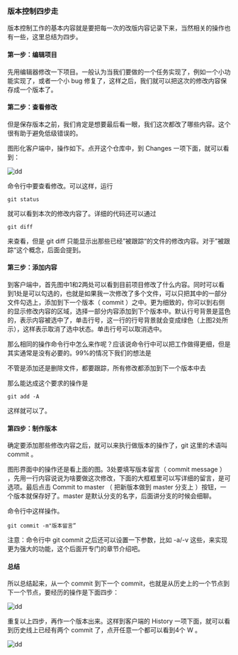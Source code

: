 ### 版本控制四步走

版本控制工作的基本内容就是要把每一次的改版内容记录下来，当然相关的操作也有一些，这里总结为四步。

#### 第一步：编辑项目

先用编辑器修改一下项目。一般认为当我们要做的一个任务实现了，例如一个小功能实现了，或者一个小 bug 修复了，这样之后，我们就可以把这次的修改内容保存成一个版本了。

#### 第二步：查看修改

但是保存版本之前，我们肯定是想要最后看一眼，我们这次都改了哪些内容。这个很有助于避免低级错误的。

图形化客户端中，操作如下。点开这个仓库中，到 Changes 一项下面，就可以看到：

![dd](http://o86bpj665.bkt.clouddn.com/gitbeijing/mac_change.png)

命令行中要查看修改。可以这样，运行

```
git status

```
就可以看到本次的修改内容了。详细的代码还可以通过

```
git diff

```
来查看，但是 git diff 只能显示出那些已经”被跟踪“的文件的修改内容。对于”被跟踪“这个概念，后面会提到。

#### 第三步：添加内容

到客户端中，首先图中1和2两处可以看到目前项目修改了什么内容。同时可以看到1处是可以勾选的，也就是如果我一次修改了多个文件，可以只把其中的一部分文件勾选上，添加到下一个版本（ commit ）之中。更为细致的，你可以到右侧的显示修改内容的区域，选择一部分内容添加到下个版本中。默认行号背景是蓝色的，表示内容被选中了，单击行号，这一行的行号背景就会变成绿色（上图2处所示），这样表示取消了选中状态。单击行号可以取消选中。

那么相同的操作命令行中怎么来作呢？应该说命令行中可以把工作做得更细，但是其实通常是没有必要的。99%的情况下我们的想法是

不管是添加还是删除文件，都要跟踪，所有修改都添加到下一个版本中去

那么能达成这个要求的操作是

```
git add -A

```
这样就可以了。

#### 第四步：制作版本

确定要添加那些修改内容之后，就可以来执行做版本的操作了，git 这里的术语叫 commit 。

图形界面中的操作还是看上面的图。3处要填写版本留言（ commit message ） ，先用一行内容说说为啥要做这次修改，下面的大框框里可以写详细的留言，是可选项。最后点击 Commit to master （ 把新版本做到 master 分支上 ）按钮，一个版本就保存好了。master 是默认分支的名字，后面讲分支的时候会细聊。

命令行中这样操作。

```
git commit -m"版本留言”

```
注意：命令行中 git commit 之后还可以设置一下参数，比如 -a/-v 这些，来实现更为强大的功能，这个后面开专门的章节介绍吧。

#### 总结

所以总结起来，从一个 commit 到下一个 commit，也就是从历史上的一个节点到下一个节点，要经历的操作是下面四步：

![dd](http://o86bpj665.bkt.clouddn.com/gitbeijing/c2c.png)

重复以上四步，再作一个版本出来。这样到客户端的 History 一项下面，就可以看到历史线上已经有两个 commit 了，点开任意一个都可以看到4个 W 。

![dd](http://o86bpj665.bkt.clouddn.com/gitbeijing/local_4w.png)
